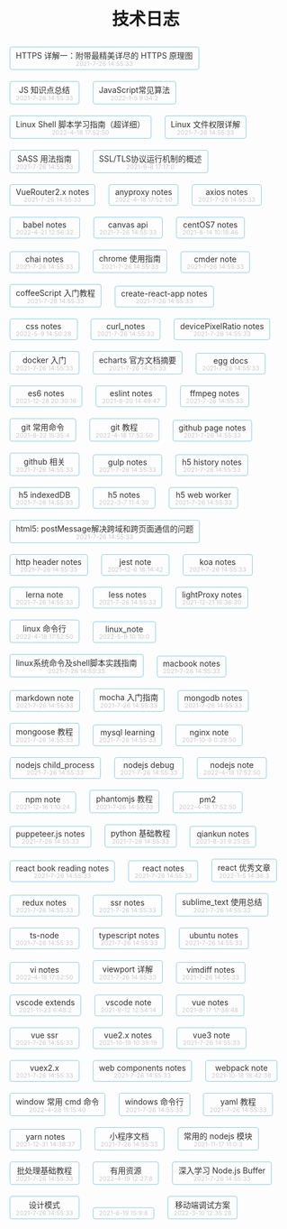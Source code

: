# 技术日志

<style>
    h1 {font-size: 30px; text-align: center;}
    ul, li {list-style: none; padding: 0;}
    li{display: inline-block; margin: 10px; border: 1px solid skyblue; border-radius: 4px; text-align: center; padding: 4px 10px;}

    li a {text-decoration: none; color: #333; display: block; }
    li a:hover {color: crimson; text-decoration: none;}
    li time {display: block; line-height: 1; color: #ccc; font-size: 11px;}

    div.container {
        width: 100%;
        box-sizing: border-box;
        padding: 0;
        margin: 0;
    }
</style>

<!-- links-start -->
+ [HTTPS 详解一：附带最精美详尽的 HTTPS 原理图](./docs/https详解1.html)<time>2021-7-26 14:55:33</time>
+ [JS 知识点总结](./docs/js_note.html)<time>2021-7-26 14:55:33</time>
+ [JavaScript常见算法](./docs/js_常见算法.html)<time>2022-1-5 9:34:2</time>
+ [Linux Shell 脚本学习指南（超详细）](./docs/shell_note.html)<time>2022-4-18 17:52:50</time>
+ [Linux 文件权限详解](./docs/linux文件权限详解.html)<time>2021-7-26 14:55:33</time>
+ [SASS 用法指南](./docs/sass_note.html)<time>2021-7-26 14:55:33</time>
+ [SSL/TLS协议运行机制的概述](./docs/https_ssl.html)<time>2021-9-8 17:17:0</time>
+ [VueRouter2.x notes](./docs/vueRouter_note.html)<time>2021-7-26 14:55:33</time>
+ [anyproxy notes](./docs/anyProxy_note.html)<time>2022-4-18 17:52:50</time>
+ [axios notes](./docs/axios_note.html)<time>2021-7-26 14:55:33</time>
+ [babel notes](./docs/babel_note.html)<time>2022-4-21 12:56:32</time>
+ [canvas api](./docs/canvas_api.html)<time>2021-7-26 14:55:33</time>
+ [centOS7 notes](./docs/centos_note.html)<time>2021-8-14 10:18:46</time>
+ [chai notes](./docs/chai_notes.html)<time>2021-7-26 14:55:33</time>
+ [chrome 使用指南](./docs/chrome_note.html)<time>2021-7-26 14:55:33</time>
+ [cmder note](./docs/cmder_note.html)<time>2021-7-26 14:55:33</time>
+ [coffeeScript 入门教程](./docs/coffeeScript_note.html)<time>2021-7-26 14:55:33</time>
+ [create-react-app notes](./docs/create-react-app.html)<time>2021-7-26 14:55:33</time>
+ [css notes](./docs/css_note.html)<time>2022-5-9 14:50:28</time>
+ [curl_notes](./docs/curl_notes.html)<time>2021-7-26 14:55:33</time>
+ [devicePixelRatio notes](./docs/css_设备像素比.html)<time>2021-7-26 14:55:33</time>
+ [docker 入门](./docs/docker_note.html)<time>2021-7-26 14:55:33</time>
+ [echarts 官方文档摘要](./docs/echart_note.html)<time>2021-7-26 14:55:33</time>
+ [egg docs](./docs/egg_note.html)<time>2021-7-26 14:55:33</time>
+ [es6 notes](./docs/es6_note.html)<time>2021-12-28 20:30:16</time>
+ [eslint notes](./docs/eslint_note.html)<time>2021-8-20 14:49:47</time>
+ [ffmpeg notes](./docs/ffmpeg_note.html)<time>2021-7-26 14:55:33</time>
+ [git 常用命令](./docs/git-commands.html)<time>2021-8-22 15:35:4</time>
+ [git 教程](./docs/git-teaching.html)<time>2022-4-18 17:52:50</time>
+ [github page notes](./docs/github_page_note.html)<time>2021-7-26 14:55:33</time>
+ [github 相关](./docs/github_note.html)<time>2021-7-26 14:55:33</time>
+ [gulp notes](./docs/gulp_note.html)<time>2021-7-26 14:55:33</time>
+ [h5 history notes](./docs/h5_history.html)<time>2021-7-26 14:55:33</time>
+ [h5 indexedDB](./docs/h5_indexedDB.html)<time>2021-7-26 14:55:33</time>
+ [h5 notes](./docs/h5_note.html)<time>2022-3-7 11:4:30</time>
+ [h5 web worker](./docs/h5_webworker.html)<time>2021-7-26 14:55:33</time>
+ [html5: postMessage解决跨域和跨页面通信的问题](./docs/h5_postMessage.html)<time>2021-7-26 14:55:33</time>
+ [http header notes](./docs/http_header_note.html)<time>2021-7-26 14:55:33</time>
+ [jest note](./docs/jest_note.html)<time>2021-12-6 18:14:42</time>
+ [koa notes](./docs/koa_note.html)<time>2021-7-26 14:55:33</time>
+ [lerna note](./docs/lerna_note.html)<time>2021-7-26 14:55:33</time>
+ [less notes](./docs/less_note.html)<time>2021-7-26 14:55:33</time>
+ [lightProxy notes](./docs/lightProxy_note.html)<time>2021-12-21 16:36:30</time>
+ [linux 命令行](./docs/linux命令行.html)<time>2022-4-18 17:52:50</time>
+ [linux_note](./docs/linux_note.html)<time>2022-5-9 10:10:0</time>
+ [linux系统命令及shell脚本实践指南](./docs/linux系统命令及shell脚本实践指南_note.html)<time>2021-7-26 14:55:33</time>
+ [macbook notes](./docs/macbook_note.html)<time>2021-7-26 14:55:33</time>
+ [markdown note](./docs/markdown_note.html)<time>2021-7-26 14:55:33</time>
+ [mocha 入门指南](./docs/mocha_note.html)<time>2021-7-26 14:55:33</time>
+ [mongodb notes](./docs/mongo_note.html)<time>2021-7-26 14:55:33</time>
+ [mongoose 教程](./docs/mongoose_note.html)<time>2021-7-26 14:55:33</time>
+ [mysql learning](./docs/sql_note.html)<time>2021-7-26 14:55:33</time>
+ [nginx note](./docs/nginx.html)<time>2021-10-9 0:39:50</time>
+ [nodejs child_process](./docs/node_child_process.html)<time>2021-7-26 14:55:33</time>
+ [nodejs debug](./docs/node_debug.html)<time>2021-7-26 14:55:33</time>
+ [nodejs note](./docs/node_note.html)<time>2022-4-18 17:52:50</time>
+ [npm note](./docs/npm_note.html)<time>2021-12-16 1:10:24</time>
+ [phantomjs 教程](./docs/phantomjs_note.html)<time>2021-7-26 14:55:33</time>
+ [pm2](./docs/pm2_note.html)<time>2022-4-18 17:52:50</time>
+ [puppeteer.js notes](./docs/puppeteer_note.html)<time>2021-7-26 14:55:33</time>
+ [python 基础教程](./docs/python_note.html)<time>2021-7-26 14:55:33</time>
+ [qiankun notes](./docs/qiankun.html)<time>2021-8-31 9:25:25</time>
+ [react book reading notes](./docs/react_book.html)<time>2021-7-26 14:55:33</time>
+ [react notes](./docs/react_note.html)<time>2021-7-26 14:55:33</time>
+ [react 优秀文章](./docs/react_useful.html)<time>2022-1-5 14:36:3</time>
+ [redux notes](./docs/redux_note.html)<time>2021-7-26 14:55:33</time>
+ [ssr notes](./docs/ssr_note.html)<time>2021-7-26 14:55:33</time>
+ [sublime_text 使用总结](./docs/sublime_note.html)<time>2021-7-26 14:55:33</time>
+ [ts-node](./docs/ts-node.html)<time>2021-7-26 14:55:33</time>
+ [typescript notes](./docs/typescript_note.html)<time>2021-7-26 14:55:33</time>
+ [ubuntu notes](./docs/ubuntu_note.html)<time>2021-7-26 14:55:33</time>
+ [vi notes](./docs/vi_note.html)<time>2022-4-18 17:52:50</time>
+ [viewport 详解](./docs/css_viewport.html)<time>2021-7-26 14:55:33</time>
+ [vimdiff notes](./docs/vimdiff_note.html)<time>2021-7-26 14:55:33</time>
+ [vscode extends](./docs/vscode_extension.html)<time>2021-11-23 6:48:2</time>
+ [vscode note](./docs/vscode_note.html)<time>2021-8-12 12:54:14</time>
+ [vue notes](./docs/vue_draft.html)<time>2021-8-17 17:38:48</time>
+ [vue ssr](./docs/vue_ssr.html)<time>2021-7-26 14:55:33</time>
+ [vue2.x notes](./docs/vue2_note.html)<time>2021-10-19 10:39:19</time>
+ [vue3 note](./docs/vue3_note.html)<time>2021-7-26 14:55:33</time>
+ [vuex2.x](./docs/vuex_note.html)<time>2021-7-26 14:55:33</time>
+ [web components notes](./docs/webComponents.html)<time>2021-7-26 14:55:33</time>
+ [webpack note](./docs/webpack_note.html)<time>2021-10-18 18:42:38</time>
+ [window 常用 cmd 命令](./docs/windows_note.html)<time>2022-4-28 11:15:40</time>
+ [windows 命令行](./docs/cmd_note.html)<time>2021-7-26 14:55:33</time>
+ [yaml 教程](./docs/yaml_note.html)<time>2021-7-26 14:55:33</time>
+ [yarn notes](./docs/yarn_note.html)<time>2021-12-31 14:38:37</time>
+ [小程序文档](./docs/wxapp_note.html)<time>2021-7-26 14:55:33</time>
+ [常用的 nodejs 模块](./docs/node_package.html)<time>2021-11-17 11:0:3</time>
+ [批处理基础教程](./docs/bat_note.html)<time>2021-7-26 14:55:33</time>
+ [有用资源](./docs/useful.html)<time>2022-4-19 12:27:8</time>
+ [深入学习 Node.js Buffer](./docs/node_buffer.html)<time>2021-7-26 14:55:33</time>
+ [设计模式](./docs/design_mode.html)<time>2021-7-26 14:55:33</time>
+ [](./docs/fiddler_note.html)<time>2021-8-19 15:9:8</time>
+ [移动端调试方案](./docs/h5_debug.html)<time>2022-3-10 12:35:28</time>
<!-- links-end -->
